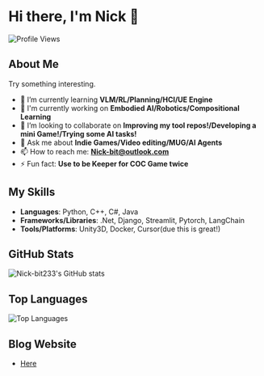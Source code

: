 # Hi there, I'm Nick 👋

![Profile Views](https://komarev.com/ghpvc/?username=Nick-bit233&color=blueviolet)

## About Me
Try something interesting.

- 🌱 I’m currently learning **VLM/RL/Planning/HCI/UE Engine**
- 🔭 I'm currently working on **Embodied AI/Robotics/Compositional Learning**
- 👯 I’m looking to collaborate on **Improving my tool repos!/Developing a mini Game!/Trying some AI tasks!**
- 💬 Ask me about **Indie Games/Video editing/MUG/AI Agents**
- 📫 How to reach me: **Nick-bit@outlook.com**
- ⚡ Fun fact: **Use to be Keeper for COC Game twice**

## My Skills
- **Languages**: Python, C++, C#, Java
- **Frameworks/Libraries**: .Net, Django, Streamlit, Pytorch, LangChain
- **Tools/Platforms**: Unity3D, Docker, Cursor(due this is great!) 

## GitHub Stats
![Nick-bit233's GitHub stats](https://github-readme-stats.vercel.app/api?username=Nick-bit233&show_icons=true&count_private=true&theme=radical)

## Top Languages
![Top Languages](https://github-readme-stats.vercel.app/api/top-langs/?username=Nick-bit233&layout=compact&theme=radical)

## Blog Website
- [Here](nick-bit233.github.io)
